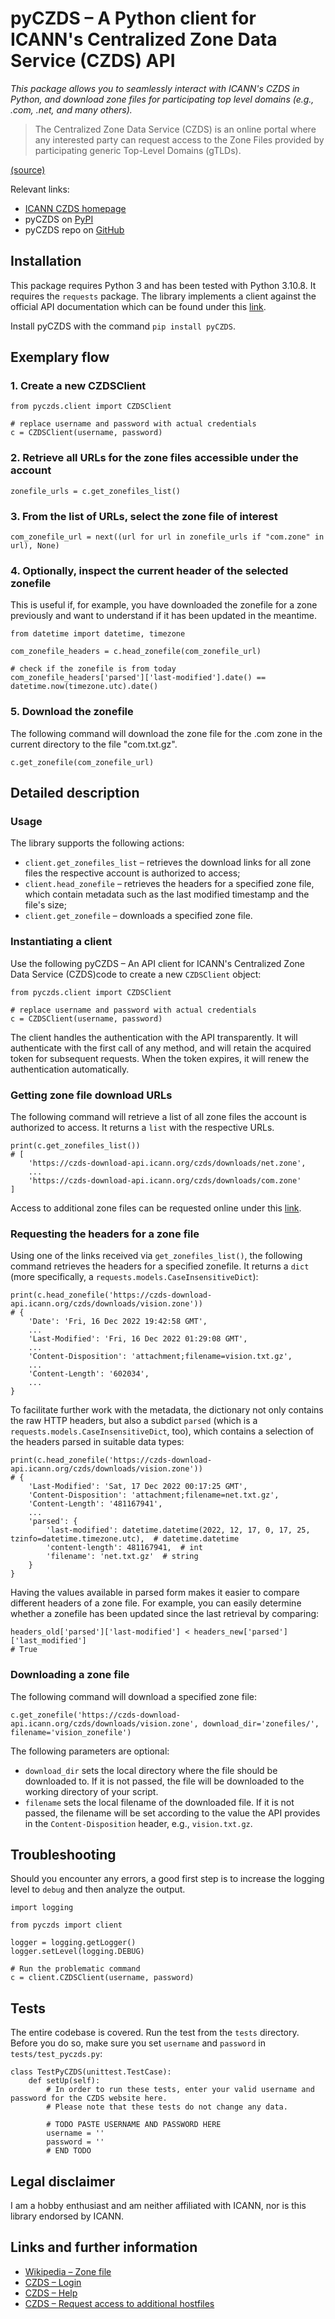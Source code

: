 # pyCZDS – A Python client for ICANN's Centralized Zone Data Service (CZDS) API

*This package allows you to seamlessly interact with ICANN's CZDS in Python, and download zone files for participating top level domains (e.g., .com, .net, and many others).*

> The Centralized Zone Data Service (CZDS) is an online portal where any interested party can request access to the Zone Files provided by participating generic Top-Level Domains (gTLDs).

[(source)](https://czds.icann.org/home)

Relevant links:
* [ICANN CZDS homepage](https://czds.icann.org/home)
* pyCZDS on [PyPI](https://pypi.org/project/pyCZDS/)
* pyCZDS repo on [GitHub](https://github.com/mdiez/pyCZDS)

## Installation

This package requires Python 3 and has been tested with Python 3.10.8. It requires the `requests` package.
The library implements a client against the official API documentation which can be found under this [link](https://github.com/icann/czds-api-client-java/blob/master/docs/ICANN_CZDS_api.pdf).

Install pyCZDS with the command `pip install pyCZDS`.

## Exemplary flow
### 1. Create a new CZDSClient
```
from pyczds.client import CZDSClient

# replace username and password with actual credentials
c = CZDSClient(username, password)
```
### 2. Retrieve all URLs for the zone files accessible under the account
```
zonefile_urls = c.get_zonefiles_list()
```
### 3. From the list of URLs, select the zone file of interest
```
com_zonefile_url = next((url for url in zonefile_urls if "com.zone" in url), None)
```
### 4. Optionally, inspect the current header of the selected zonefile
This is useful if, for example, you have downloaded the zonefile for a zone previously and want to understand if it has been updated in the meantime.
```
from datetime import datetime, timezone

com_zonefile_headers = c.head_zonefile(com_zonefile_url)

# check if the zonefile is from today
com_zonefile_headers['parsed']['last-modified'].date() == datetime.now(timezone.utc).date()
```
### 5. Download the zonefile
The following command will download the zone file for the .com zone in the current directory to the file "com.txt.gz".
```
c.get_zonefile(com_zonefile_url)
```

## Detailed description

### Usage
The library supports the following actions:
* `client.get_zonefiles_list` – retrieves the download links for all zone files the respective account is authorized to access;
* `client.head_zonefile` – retrieves the headers for a specified zone file, which contain metadata such as the last modified timestamp and the file's size;
* `client.get_zonefile` – downloads a specified zone file.

### Instantiating a client
Use the following pyCZDS – An API client for ICANN's Centralized Zone Data Service (CZDS)code to create a new `CZDSClient` object:
```
from pyczds.client import CZDSClient

# replace username and password with actual credentials
c = CZDSClient(username, password)
```

The client handles the authentication with the API transparently. It will authenticate with the first call of any method, and will retain the acquired token for subsequent requests. When the token expires, it will renew the authentication automatically.

### Getting zone file download URLs
The following command will retrieve a list of all zone files the account is authorized to access. It returns a `list` with the respective URLs.

```
print(c.get_zonefiles_list())
# [
    'https://czds-download-api.icann.org/czds/downloads/net.zone',
    ...
    'https://czds-download-api.icann.org/czds/downloads/com.zone'
]
```
Access to additional zone files can be requested online under this [link](https://czds.icann.org/zone-request/add).

### Requesting the headers for a zone file
Using one of the links received via `get_zonefiles_list()`, the following command retrieves the headers for a specified zonefile. It returns a `dict` (more specifically, a `requests.models.CaseInsensitiveDict`):
```
print(c.head_zonefile('https://czds-download-api.icann.org/czds/downloads/vision.zone'))
# {
    'Date': 'Fri, 16 Dec 2022 19:42:58 GMT',
    ...
    'Last-Modified': 'Fri, 16 Dec 2022 01:29:08 GMT',
    ...
    'Content-Disposition': 'attachment;filename=vision.txt.gz',
    ...
    'Content-Length': '602034',
    ...
}
```
To facilitate further work with the metadata, the dictionary not only contains the raw HTTP headers, but also a subdict `parsed` (which is a `requests.models.CaseInsensitiveDict`, too), which contains a selection of the headers parsed in suitable data types:
```
print(c.head_zonefile('https://czds-download-api.icann.org/czds/downloads/vision.zone'))
# {
    'Last-Modified': 'Sat, 17 Dec 2022 00:17:25 GMT',
    'Content-Disposition': 'attachment;filename=net.txt.gz',
    'Content-Length': '481167941',
    ...
    'parsed': {
        'last-modified': datetime.datetime(2022, 12, 17, 0, 17, 25, tzinfo=datetime.timezone.utc),  # datetime.datetime
        'content-length': 481167941,  # int
        'filename': 'net.txt.gz'  # string
    }
}
```
Having the values available in parsed form makes it easier to compare different headers of a zone file. For example, you can easily determine whether a zonefile has been updated since the last retrieval by comparing:
```
headers_old['parsed']['last-modified'] < headers_new['parsed']['last_modified']
# True
```

### Downloading a zone file
The following command will download a specified zone file:
```
c.get_zonefile('https://czds-download-api.icann.org/czds/downloads/vision.zone', download_dir='zonefiles/', filename='vision_zonefile')
```
The following parameters are optional:
* `download_dir` sets the local directory where the file should be downloaded to. If it is not passed, the file will be downloaded to the working directory of your script.
* `filename` sets the local filename of the downloaded file. If it is not passed, the filename will be set according to the value the API provides in the `Content-Disposition` header, e.g., `vision.txt.gz`.


## Troubleshooting
Should you encounter any errors, a good first step is to increase the logging level to `debug` and then analyze the output.

```
import logging

from pyczds import client

logger = logging.getLogger()
logger.setLevel(logging.DEBUG)

# Run the problematic command
c = client.CZDSClient(username, password)
```

## Tests
The entire codebase is covered. Run the test from the `tests` directory. Before you do so, make sure you set `username` and `password` in `tests/test_pyczds.py`: 

```
class TestPyCZDS(unittest.TestCase):
    def setUp(self):
        # In order to run these tests, enter your valid username and password for the CZDS website here.
        # Please note that these tests do not change any data.

        # TODO PASTE USERNAME AND PASSWORD HERE
        username = ''
        password = ''
        # END TODO
```

## Legal disclaimer
I am a hobby enthusiast and am neither affiliated with ICANN, nor is this library endorsed by ICANN.

## Links and further information
* [Wikipedia – Zone file](https://en.wikipedia.org/wiki/Zone_file)
* [CZDS – Login](https://czds.icann.org/)
* [CZDS – Help](https://czds.icann.org/help)
* [CZDS – Request access to additional hostfiles](https://czds.icann.org/zone-request/add)
